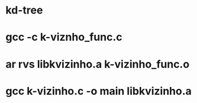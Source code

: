 # kd-tree

# gcc -c k-viznho_func.c
# ar rvs libkvizinho.a k-vizinho_func.o
# gcc k-vizinho.c -o main libkvizinho.a

